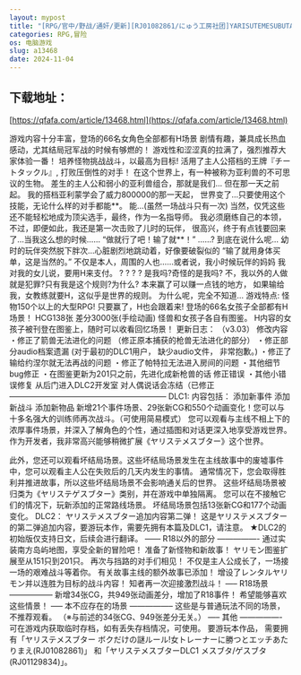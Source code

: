 ```yaml
---
layout: mypost
title: "[RPG/官中/野战/通奸/更新][RJ01082861/にゅう工房社团]YARISUTEMESUBUTA ~ 一次性交易大师 ~/H版宝可梦：只属于我的迷之规则！ [Ver3.03+DLC1&2][PC/5.1G]"
categories: RPG,冒险
os: 电脑游戏
slug: a13468
date: 2024-11-04
---
```


## 下载地址：

[https://qfafa.com/article/13468.html](https://qfafa.com/article/13468.html)

游戏内容十分丰富，登场的66名女角色全部都有H场景
剧情有趣，兼具成长热血感动，尤其结局冠军战的时候有够燃的！
游戏性和涩涩真的拉满了，强烈推荐大家体验一番！
培养怪物挑战战斗，以最高为目标!
活用了主人公搭档的王牌『チートタックル』,
打败压倒性的对手！
在这个世界上，有一种被称为亚利兽的不可思议的生物。
差生的主人公和弱小的亚利兽组合，那就是我们…
但在那一天之前起。
我的搭档亚利蒙学会了威力800000的那一天起，
世界变了…只要使用这个技能，无论什么样的对手都能\*\*。
能…(虽然一场战斗只有一次)
当然，仅凭这些还不能轻松地成为顶尖选手，最终，作为一名指导师。
我必须磨练自己的本领，不过，即便如此，我还是第一次击败了儿时的玩伴，
很高兴，终于有点钱要回来了…当我这么想的时候……
“做就行了吧！输了就\*\*！”
……?
到底在说什么呢…
幼时的玩伴突然脱下胖次…心脏剧烈地跳动着，好像要破裂似的
“输了就用身体买单，这是当然的。”
不仅是本人，周围的人也……或者说，我小时候玩伴的妈妈
我对我的女儿说，要用H来支付。
? ? ? ?
是我吗?奇怪的是我吗?
不，我以外的人做就是犯罪?只有我是这个规则?为什么?
本来赢了可以赚一点钱的地方，
如果输给我，女教练就要H，这似乎是世界的规则。
为什么呢，完全不知道…
游戏特点:
怪物150个以上的大型RPG!
只要赢了，H也会跟着来!
登场的66名女孩子全部都有H场景！
HCG138张 差分3000张(手绘动画)
怪兽和女孩子各自有图鉴。
H内容的女孩子被刊登在图鉴上，随时可以收看回忆场景！
更新日志：
（v3.03）
修改内容
・修正了箭兽无法进化的问题
（修正原本捕获的枪兽无法进化的部分）
・修正部分audio档案遗漏
(对于最初的DLC1用户，
缺少audio文件，
非常抱歉。)
・修正了输给约涅尔就无法再战的问题
・修正了帕特拉无法进入房间的问题
・其他细节bug修正
・在图鉴更新为201只之前，先进化成新枪兽的话
修正错误
・其他小错误修复
从后门进入DLC2开发室
对人偶说话会冻结（已修正
————————————————————
DLC1:
内容包括：
添加新事件
添加新战斗
添加新物品
新增21个事件场景、29张新CG和550个动画变化！您可以与十多名强大的训练师再次战斗。（可使用简易模式）
您可以观看与主线不相上下的浓厚事件场景，并深入了解角色的个性，通过插图和对话更深入地享受游戏世界。
作为开发者，我非常高兴能够稍微扩展《ヤリステメスブター》这个世界。

此外，您还可以观看坏结局场景。这些坏结局场景发生在主线故事中的废墟事件中，您可以观看主人公在失败后的几天内发生的事情。
通常情况下，您会取得胜利并推进故事，所以这些坏结局场景不会影响通关后的世界。
这些坏结局场景被归类为《ヤリステゲスブター》类别，并在游戏中单独隔离。
您可以在不接触它们的情况下，玩新添加的正常路线场景。
坏结局场景包括13张新CG和177个动画变化。 
DLC2：
ヤリステメスブター追加内容第二弹！
这是ヤリステメスブター的第二弹追加内容，要游玩本作，需要先拥有本篇及DLC1，请注意。
★DLC2的初始版仅支持日文，后续会进行翻译。
—— R18以外的部分 —————-
通过实装南方岛屿地图，享受全新的冒险吧！
准备了新怪物和新故事！
ヤリモン图鉴扩展至从151只到201只。
再次与挡路的对手们相见！
不仅是主人公成长了，一场接一场的艰难战斗等着你。
有关故事主线的额外故事已添加！
增设了レンタルヤリモン并以连胜为目标的战斗内容！
知者再一次迎接激烈战斗！
—– R18场景 —————–
新增34张CG，共949张动画差分，增加了R18事件！
希望能够喜欢这些情景！
—– 本不应存在的场景 —————–
这些是与普通玩法不同的场景，不推荐观看。
（※与前述的34张CG、949张差分无关。）
—– 其他 —————-
可在游戏内获取临时存档，如有丢失存档情况，可使用。
要游玩本作品，
需要拥有「ヤリステメスブター ボクだけの謎ルール!女トレーナーに勝つとエッチあたりまえ(RJ01082861)」
和「ヤリステメスブターDLC1 メスブタ/ゲスブタ(RJ01129834)」。